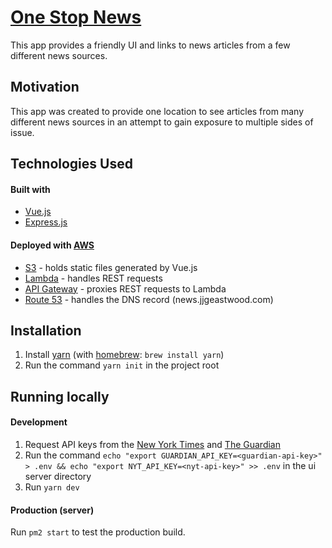 # [One Stop News](http://news.jjgeastwood.com)
This app provides a friendly UI and links to news articles from a few different news sources.
## Motivation
This app was created to provide one location to see articles from many different news sources in an attempt to gain exposure to multiple sides of issue.
## Technologies Used
#### Built with
- [Vue.js](https://vuejs.org/)
- [Express.js](https://expressjs.com/)
#### Deployed with [AWS](https://aws.amazon.com/)
- [S3](https://aws.amazon.com/s3/) - holds static files generated by Vue.js
- [Lambda](https://aws.amazon.com/lambda/) - handles REST requests
- [API Gateway](https://aws.amazon.com/api-gateway/) - proxies REST requests to Lambda
- [Route 53](https://aws.amazon.com/route53/) - handles the DNS record (news.jjgeastwood.com)
## Installation
1. Install [yarn](https://yarnpkg.com/) (with [homebrew](https://brew.sh/): `brew install yarn`)
2. Run the command `yarn init` in the project root
## Running locally
#### Development
1. Request API keys from the [New York Times](https://developer.nytimes.com/) and [The Guardian](https://open-platform.theguardian.com/)
2. Run the command `echo "export GUARDIAN_API_KEY=<guardian-api-key>" > .env && echo "export NYT_API_KEY=<nyt-api-key>" >> .env` in the ui server directory
3. Run `yarn dev` 
#### Production (server)
Run `pm2 start` to test the production build.
